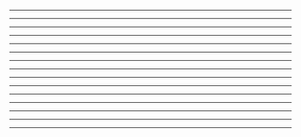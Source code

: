 ---
-------
-------
-------
-------
-------
-------
-------
-------
-------
-------
-------
-------
-------
-------
